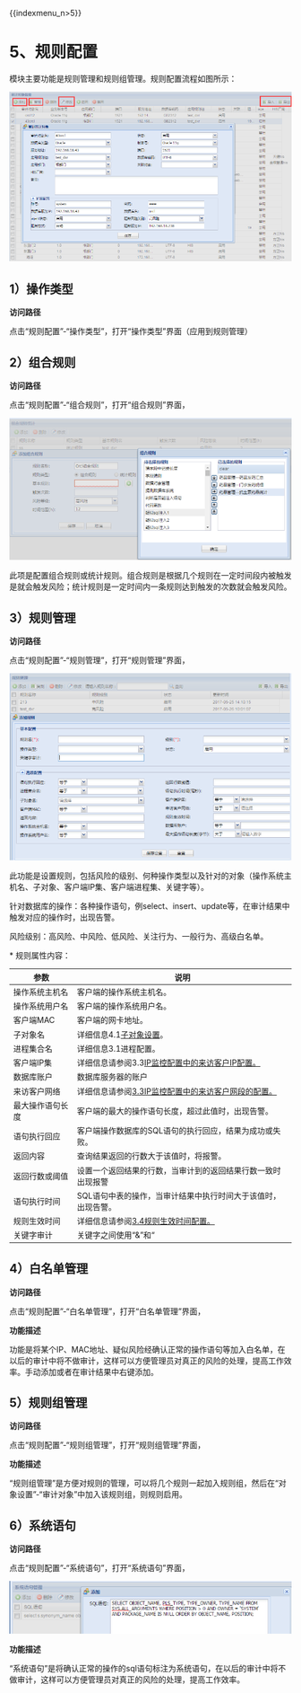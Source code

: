 {{indexmenu_n>5}}

# 5、规则配置

模块主要功能是规则管理和规则组管理。规则配置流程如图所示：

![](/images/operation/rule/1.png)

## 1）操作类型

**访问路径**

点击“规则配置”-“操作类型”，打开“操作类型”界面（应用到规则管理）

## 2）组合规则

**访问路径**

点击“规则配置”-“组合规则”，打开“组合规则”界面，

![](/images/operation/rule/2.png)

此项是配置组合规则或统计规则。组合规则是根据几个规则在一定时间段内被触发是就会触发风险；统计规则是一定时间内一条规则达到触发的次数就会触发风险。

## 3）规则管理

**访问路径**

点击“规则配置”-“规则管理”，打开“规则管理”界面，

![](/images/operation/rule/3.png)

此功能是设置规则，包括风险的级别、何种操作类型以及针对的对象（操作系统主机名、子对象、客户端IP集、客户端进程集、关键字等）。

针对数据库的操作：各种操作语句，例select、insert、update等，在审计结果中触发对应的操作时，出现告警。

风险级别：高风险、中风险、低风险、关注行为、一般行为、高级白名单。

\* 规则属性内容：

| 参数       | 说明                                                                   |
| -------- | -------------------------------------------------------------------- |
| 操作系统主机名  | 客户端的操作系统主机名。                                                         |
| 操作系统用户名  | 客户端的操作系统用户名。                                                         |
| 客户端MAC   | 客户端的网卡地址。                                                            |
| 子对象名     | 详细信息4.1[子对象设置](/security/udas/operation/rule/object)。                |
| 进程集合名    | 详细信息3.1进程配置。                                                         |
| 客户端IP集   | 详细信息请参阅3.3[IP监控配置中的来访客户IP配置。](/security/udas/operation/rule/config)  |
| 数据库账户    | 数据库服务器的账户                                                            |
| 来访客户网络   | 详细信息请参阅[3.3IP监控配置中的来访客户网段的配置。](/security/udas/operation/rule/config) |
| 最大操作语句长度 | 客户端的最大的操作语句长度，超过此值时，出现告警。                                            |
| 语句执行回应   | 客户端操作数据库的SQL语句的执行回应，结果为成功或失败。                                        |
| 返回内容     | 查询结果返回的行数大于该值时，将报警。                                                  |
| 返回行数或阈值  | 设置一个返回结果的行数，当审计到的返回结果行数一致时出现报警                                       |
| 语句执行时间   | SQL语句中表的操作，当审计结果中执行时间大于该值时，出现告警。                                     |
| 规则生效时间   | 详细信息请参阅[3.4规则生效时间配置。](/security/udas/operation/rule/config)          |
| 关键字审计    | 关键字之间使用“&”和“|”符号连接，分别表示“与”和“或”的关系，设置关键字后，在审计结果中出现对应的关键字时，会告警。        |

## 4）白名单管理

**访问路径**

点击“规则配置”-“白名单管理”，打开“白名单管理”界面，

**功能描述**

功能是将某个IP、MAC地址、疑似风险经确认正常的操作语句等加入白名单，在以后的审计中将不做审计，这样可以方便管理员对真正的风险的处理，提高工作效率。手动添加或者在审计结果中右键添加。

## 5）规则组管理

**访问路径**

点击“规则配置”-“规则组管理”，打开“规则组管理”界面，

**功能描述**

“规则组管理”是方便对规则的管理，可以将几个规则一起加入规则组，然后在“对象设置”-“审计对象”中加入该规则组，则规则启用。

## 6）系统语句

**访问路径**

点击“规则配置”-“系统语句”，打开“系统语句”界面，

![](/images/operation/rule/sentence.png)

**功能描述**

“系统语句”是将确认正常的操作的sql语句标注为系统语句，在以后的审计中将不做审计，这样可以方便管理员对真正的风险的处理，提高工作效率。
